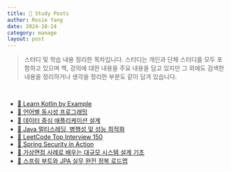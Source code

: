 ```yaml
---
title: 📖 Study Posts
author: Rosie Yang
date: 2024-10-24
category: manage
layout: post
---
```


> 스터디 및 학습 내용 정리한 목차입니다. 
> 스터디는 개인과 단체 스터디를 모두 포함하고 있으며 책, 강의에 대한 내용을 주요 내용을 담고 있지만 
> 그 외에도 검색한 내용을 정리하거나 생각을 정리한 부분도 같이 담겨 있습니다.

<br>

- [📖 Learn Kotlin by Example]({{site.baseurl}}/study/2024/10/25/Kotlin_example.html)
- [📖 언어별 동시성 프로그래밍]({{site.baseurl}}/cs/2023/04/13/CS.html#언어별-동시성-프로그래밍)
- [📖 데이터 중심 애플리케이션 설계]({{site.baseurl}}/study/2024/05/06/DDIA.html)
- [📖 Java 멀티스레딩, 병행성 및 성능 최적화]({{site.baseurl}}/study/2024/01/30/Java_multithread.html)
- [📖 LeetCode Top Interview 150]({{site.baseurl}}/study/2023/08/25/Leetcode.html)
- [📖 Spring Security in Action]({{site.baseurl}}/study/2023/04/14/Spring_security_in_action.html)
- [📖 가상면접 사례로 배우는 대규모 시스템 설계 기초]({{site.baseurl}}/study/2023/04/13/CS_large_scale_system_design.html)
- [📖 스프링 부트와 JPA 실무 완전 정복 로드맵]({{site.baseurl}}/study/2023/04/15/JPA_inflearn_roadmap.html)

<div style="padding:3px; margin:200px 0;"></div>   
